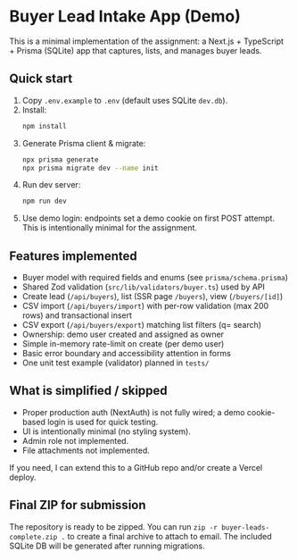 # Buyer Lead Intake App (Demo)

This is a minimal implementation of the assignment: a Next.js + TypeScript + Prisma (SQLite) app that captures, lists, and manages buyer leads.

## Quick start

1. Copy `.env.example` to `.env` (default uses SQLite `dev.db`).
2. Install:
   ```bash
   npm install
   ```
3. Generate Prisma client & migrate:
   ```bash
   npx prisma generate
   npx prisma migrate dev --name init
   ```
4. Run dev server:
   ```bash
   npm run dev
   ```
5. Use demo login: endpoints set a demo cookie on first POST attempt. This is intentionally minimal for the assignment.

## Features implemented
- Buyer model with required fields and enums (see `prisma/schema.prisma`)
- Shared Zod validation (`src/lib/validators/buyer.ts`) used by API
- Create lead (`/api/buyers`), list (SSR page `/buyers`), view (`/buyers/[id]`)
- CSV import (`/api/buyers/import`) with per-row validation (max 200 rows) and transactional insert
- CSV export (`/api/buyers/export`) matching list filters (q= search)
- Ownership: demo user created and assigned as owner
- Simple in-memory rate-limit on create (per demo user)
- Basic error boundary and accessibility attention in forms
- One unit test example (validator) planned in `tests/`

## What is simplified / skipped
- Proper production auth (NextAuth) is not fully wired; a demo cookie-based login is used for quick testing.
- UI is intentionally minimal (no styling system).
- Admin role not implemented.
- File attachments not implemented.

If you need, I can extend this to a GitHub repo and/or create a Vercel deploy.



## Final ZIP for submission

The repository is ready to be zipped. You can run `zip -r buyer-leads-complete.zip .` to create a final archive to attach to email. The included SQLite DB will be generated after running migrations.
